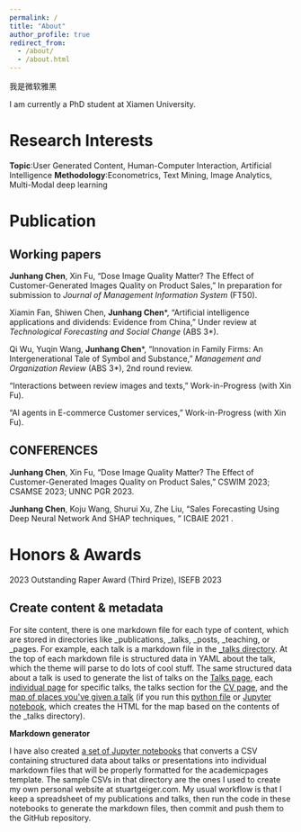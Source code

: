 ```yaml
---
permalink: /
title: "About"
author_profile: true
redirect_from: 
  - /about/
  - /about.html
---
```


<font face="微软雅黑">我是微软雅黑</font>

I am currently a PhD student at Xiamen University.


Research Interests
======
**Topic**:User Generated Content, Human-Computer Interaction, Artificial Intelligence
**Methodology**:Econometrics, Text Mining, Image Analytics, Multi-Modal deep learning

Publication
======
Working papers
------
**Junhang Chen**, Xin Fu, “Dose Image Quality Matter? The Effect of Customer-Generated Images Quality on Product Sales,” In preparation for submission to *Journal of Management Information System* (FT50).

Xiamin Fan, Shiwen Chen, **Junhang Chen***, “Artificial intelligence applications and dividends: Evidence from China,” Under review at *Technological Forecasting and Social Change* (ABS 3*).

Qi Wu, Yuqin Wang, **Junhang Chen***, “Innovation in Family Firms: An Intergenerational Tale of Symbol and Substance,” *Management and Organization Review* (ABS 3*), 2nd round review.

“Interactions between review images and texts,” Work-in-Progress (with Xin Fu).

“AI agents in E-commerce Customer services,” Work-in-Progress (with Xin Fu).

CONFERENCES
------
**Junhang Chen**, Xin Fu, “Dose Image Quality Matter? The Effect of Customer-Generated Images Quality on Product Sales,” CSWIM 2023; CSAMSE 2023; UNNC PGR 2023.

**Junhang Chen**, Koju Wang, Shurui Xu, Zhe Liu, “Sales Forecasting Using Deep Neural Network And SHAP techniques, ” ICBAIE 2021 .

Honors & Awards
======
2023 Outstanding Raper Award (Third Prize), ISEFB 2023





Create content & metadata
------
For site content, there is one markdown file for each type of content, which are stored in directories like _publications, _talks, _posts, _teaching, or _pages. For example, each talk is a markdown file in the [_talks directory](https://github.com/academicpages/academicpages.github.io/tree/master/_talks). At the top of each markdown file is structured data in YAML about the talk, which the theme will parse to do lots of cool stuff. The same structured data about a talk is used to generate the list of talks on the [Talks page](https://academicpages.github.io/talks), each [individual page](https://academicpages.github.io/talks/2012-03-01-talk-1) for specific talks, the talks section for the [CV page](https://academicpages.github.io/cv), and the [map of places you've given a talk](https://academicpages.github.io/talkmap.html) (if you run this [python file](https://github.com/academicpages/academicpages.github.io/blob/master/talkmap.py) or [Jupyter notebook](https://github.com/academicpages/academicpages.github.io/blob/master/talkmap.ipynb), which creates the HTML for the map based on the contents of the _talks directory).

**Markdown generator**

I have also created [a set of Jupyter notebooks](https://github.com/academicpages/academicpages.github.io/tree/master/markdown_generator
) that converts a CSV containing structured data about talks or presentations into individual markdown files that will be properly formatted for the academicpages template. The sample CSVs in that directory are the ones I used to create my own personal website at stuartgeiger.com. My usual workflow is that I keep a spreadsheet of my publications and talks, then run the code in these notebooks to generate the markdown files, then commit and push them to the GitHub repository.

